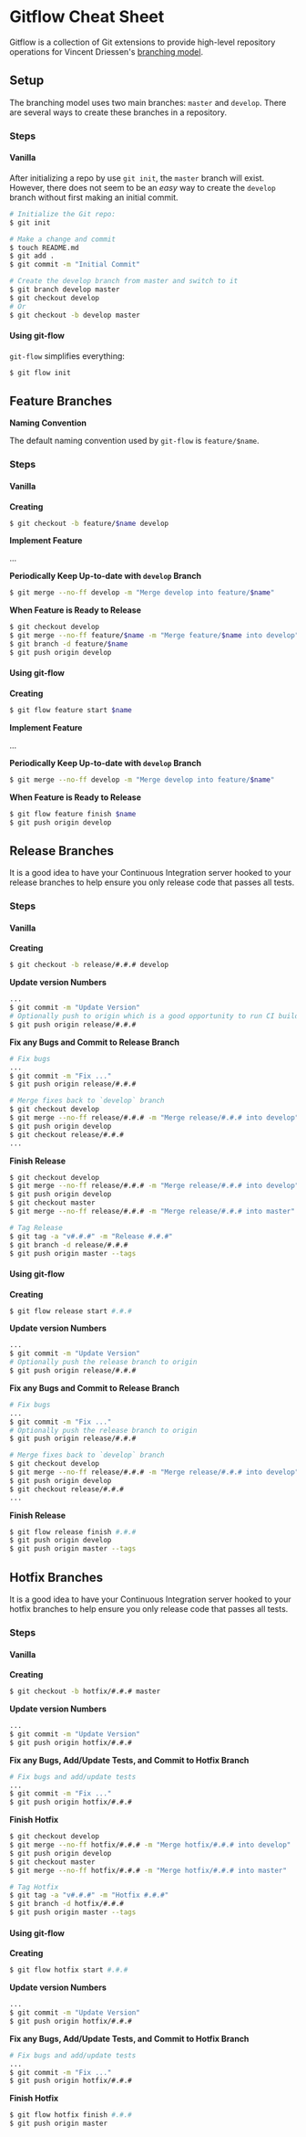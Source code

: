 # Gitflow Cheat Sheet

Gitflow is a collection of Git extensions to provide high-level repository
operations for Vincent Driessen's [branching model][br-model].

## Setup

The branching model uses two main branches: `master` and `develop`.  There are
several ways to create these branches in a repository.

### Steps

#### Vanilla

After initializing a repo by use `git init`, the `master` branch will exist.
However, there does not seem to be an _easy_ way to create the `develop` branch
without first making an initial commit.

```sh
# Initialize the Git repo:
$ git init

# Make a change and commit
$ touch README.md
$ git add .
$ git commit -m "Initial Commit"

# Create the develop branch from master and switch to it
$ git branch develop master
$ git checkout develop
# Or
$ git checkout -b develop master
```

#### Using git-flow

`git-flow` simplifies everything:

```sh
$ git flow init
```


## Feature Branches

**Naming Convention**

The default naming convention used by `git-flow` is `feature/$name`.

### Steps

#### Vanilla

**Creating**

```sh
$ git checkout -b feature/$name develop
```

**Implement Feature**

...

**Periodically Keep Up-to-date with `develop` Branch**

```sh
$ git merge --no-ff develop -m "Merge develop into feature/$name"
```

**When Feature is Ready to Release**

```sh
$ git checkout develop
$ git merge --no-ff feature/$name -m "Merge feature/$name into develop"
$ git branch -d feature/$name
$ git push origin develop
```


#### Using git-flow

**Creating**

```sh
$ git flow feature start $name
```

**Implement Feature**

...

**Periodically Keep Up-to-date with `develop` Branch**

```sh
$ git merge --no-ff develop -m "Merge develop into feature/$name"
```

**When Feature is Ready to Release**

```sh
$ git flow feature finish $name
$ git push origin develop
```


## Release Branches

It is a good idea to have your Continuous Integration server hooked to your
release branches to help ensure you only release code that passes all tests.

### Steps

#### Vanilla

**Creating**

```sh
$ git checkout -b release/#.#.# develop
```

**Update version Numbers**

```sh
...
$ git commit -m "Update Version"
# Optionally push to origin which is a good opportunity to run CI build.
$ git push origin release/#.#.#
```

**Fix any Bugs and Commit to Release Branch**

```sh
# Fix bugs
...
$ git commit -m "Fix ..."
$ git push origin release/#.#.#

# Merge fixes back to `develop` branch
$ git checkout develop
$ git merge --no-ff release/#.#.# -m "Merge release/#.#.# into develop"
$ git push origin develop
$ git checkout release/#.#.#
...
```

**Finish Release**

```sh
$ git checkout develop
$ git merge --no-ff release/#.#.# -m "Merge release/#.#.# into develop"
$ git push origin develop
$ git checkout master
$ git merge --no-ff release/#.#.# -m "Merge release/#.#.# into master"

# Tag Release
$ git tag -a "v#.#.#" -m "Release #.#.#"
$ git branch -d release/#.#.#
$ git push origin master --tags
```

#### Using git-flow

**Creating**

```sh
$ git flow release start #.#.#
```

**Update version Numbers**

```sh
...
$ git commit -m "Update Version"
# Optionally push the release branch to origin
$ git push origin release/#.#.#
```

**Fix any Bugs and Commit to Release Branch**

```sh
# Fix bugs
...
$ git commit -m "Fix ..."
# Optionally push the release branch to origin
$ git push origin release/#.#.#

# Merge fixes back to `develop` branch
$ git checkout develop
$ git merge --no-ff release/#.#.# -m "Merge release/#.#.# into develop"
$ git push origin develop
$ git checkout release/#.#.#
...
```

**Finish Release**

```sh
$ git flow release finish #.#.#
$ git push origin develop
$ git push origin master --tags
```


## Hotfix Branches

It is a good idea to have your Continuous Integration server hooked to your
hotfix branches to help ensure you only release code that passes all tests.

### Steps

#### Vanilla

**Creating**

```sh
$ git checkout -b hotfix/#.#.# master
```

**Update version Numbers**

```sh
...
$ git commit -m "Update Version"
$ git push origin hotfix/#.#.#
```

**Fix any Bugs, Add/Update Tests, and Commit to Hotfix Branch**

```sh
# Fix bugs and add/update tests
...
$ git commit -m "Fix ..."
$ git push origin hotfix/#.#.#
```

**Finish Hotfix**

```sh
$ git checkout develop
$ git merge --no-ff hotfix/#.#.# -m "Merge hotfix/#.#.# into develop"
$ git push origin develop
$ git checkout master
$ git merge --no-ff hotfix/#.#.# -m "Merge hotfix/#.#.# into master"

# Tag Hotfix
$ git tag -a "v#.#.#" -m "Hotfix #.#.#"
$ git branch -d hotfix/#.#.#
$ git push origin master --tags
```

#### Using git-flow

**Creating**

```sh
$ git flow hotfix start #.#.#
```

**Update version Numbers**

```sh
...
$ git commit -m "Update Version"
$ git push origin hotfix/#.#.#
```

**Fix any Bugs, Add/Update Tests, and Commit to Hotfix Branch**

```sh
# Fix bugs and add/update tests
...
$ git commit -m "Fix ..."
$ git push origin hotfix/#.#.#
```

**Finish Hotfix**

```sh
$ git flow hotfix finish #.#.#
$ git push origin master
```


[br-model]: http://nvie.com/git-model
